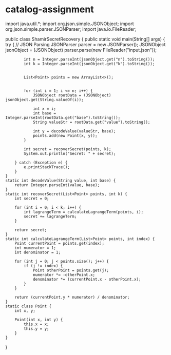 # catalog-assignment
import java.util.*;
import org.json.simple.JSONObject;
import org.json.simple.parser.JSONParser;
import java.io.FileReader;

public class ShamirSecretRecovery {
    public static void main(String[] args) {
        try {
            // JSON Parsing
            JSONParser parser = new JSONParser();
            JSONObject jsonObject = (JSONObject) parser.parse(new FileReader("input.json"));

            int n = Integer.parseInt(jsonObject.get("n").toString());
            int k = Integer.parseInt(jsonObject.get("k").toString());

           
            List<Point> points = new ArrayList<>();

           
            for (int i = 1; i <= n; i++) {
                JSONObject rootData = (JSONObject) jsonObject.get(String.valueOf(i));
                
                int x = i;
                int base = Integer.parseInt(rootData.get("base").toString());
                String valueStr = rootData.get("value").toString();
                
                int y = decodeValue(valueStr, base);
                points.add(new Point(x, y));
            }

            int secret = recoverSecret(points, k);
            System.out.println("Secret: " + secret);

        } catch (Exception e) {
            e.printStackTrace();
        }
    }
    static int decodeValue(String value, int base) {
        return Integer.parseInt(value, base);
    }
    static int recoverSecret(List<Point> points, int k) {
        int secret = 0;
        
        for (int i = 0; i < k; i++) {
            int lagrangeTerm = calculateLagrangeTerm(points, i);
            secret += lagrangeTerm;
        }
        
        return secret;
    }
    static int calculateLagrangeTerm(List<Point> points, int index) {
        Point currentPoint = points.get(index);
        int numerator = 1;
        int denominator = 1;
        
        for (int j = 0; j < points.size(); j++) {
            if (j != index) {
                Point otherPoint = points.get(j);
                numerator *= -otherPoint.x;
                denominator *= (currentPoint.x - otherPoint.x);
            }
        }
        
        return (currentPoint.y * numerator) / denominator;
    }
    static class Point {
        int x, y;
        
        Point(int x, int y) {
            this.x = x;
            this.y = y;
        }
    }
}

